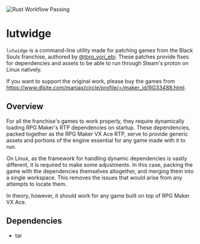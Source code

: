 ![Rust Workflow Passing](https://github.com/vanderweiss/lutwidge/actions/workflows/rust.yml/badge.svg)

# lutwidge

`lutwidge` is a command-line utility made for patching games from the Black Souls franchise, authored by [@toro_yori_ebi](https://twitter.com/toro_yori_ebi). 
These patches provide fixes for dependencies and assets to be able to run through Steam's proton on Linux natively.

If you want to support the original work, please buy the games from https://www.dlsite.com/maniax/circle/profile/=/maker_id/RG33488.html.

## Overview

For all the franchise's games to work properly, they require dynamically loading RPG Maker's RTP dependencies on startup. These dependencies,
packed together as the RPG Maker VX Ace RTP, serve to provide generic assets and portions of the engine essential for any game made with it to run.

On Linux, as the framework for handling dynamic dependencies is vastly different, it is required to make some adjustments. In this case, packing the
game with the dependencies themselves altogether, and merging them into a single workspace. This removes the issues that would arise from any attempts to locate them. 

In theory, however, it should work for any game built on top of RPG Maker VX Ace.

## Dependencies
- tar 